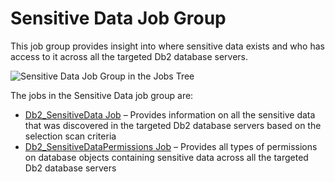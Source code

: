 # Sensitive Data Job Group

This job group provides insight into where sensitive data exists and who has access to it across all the targeted Db2 database servers.

![Sensitive Data Job Group in the Jobs Tree](/img/product_docs/accessanalyzer/accessanalyzer/enterpriseauditor/solutions/databases/db2/sensitivedata/sensitivedatajobstree.png)

The jobs in the Sensitive Data job group are:

- [Db2\_SensitiveData Job](/docs/accessanalyzer/accessanalyzer/enterpriseauditor/solutions/databases/db2/sensitivedata/db2_sensitivedata.md) – Provides information on all the sensitive data that was discovered in the targeted Db2 database servers based on the selection scan criteria
- [Db2\_SensitiveDataPermissions Job](/docs/accessanalyzer/accessanalyzer/enterpriseauditor/solutions/databases/db2/sensitivedata/db2_sensitivedatapermissions.md) – Provides all types of permissions on database objects containing sensitive data across all the targeted Db2 database servers
